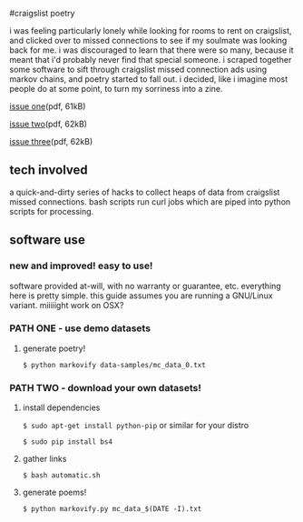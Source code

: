 #craigslist poetry

i was feeling particularly lonely while looking for rooms to rent on 
craigslist, and clicked over to missed connections to see if my soulmate 
was looking back for me. i was discouraged to learn that there were so 
many, because it meant that i'd probably never find that special 
someone. i scraped together some software to sift through craigslist 
missed connection ads using markov chains, and poetry started to fall 
out. i decided, like i imagine most people do at some point, to turn my 
sorriness into a zine.

[issue one](https://github.com/ardendaily/markov-connections/raw/master/zines/MissedConnections.pdf)(pdf, 61kB)

[issue two](https://github.com/ardendaily/markov-connections/raw/master/zines/MissedConnections2.pdf)(pdf, 62kB)

[issue three](https://github.com/ardendaily/markov-connections/raw/master/zines/MissedConnections3.pdf)(pdf, 62kB)

## tech involved

a quick-and-dirty series of hacks to collect heaps of data from craigslist missed connections. bash scripts run curl jobs which are piped into python scripts for processing. 

## software use
### new and improved! easy to use!

software provided at-will, with no warranty or guarantee, etc. everything here is pretty simple.  this guide assumes you are running a GNU/Linux variant. miiiiight work on OSX?

### PATH ONE - use demo datasets 

1. generate poetry!

    `$ python markovify data-samples/mc_data_0.txt`

### PATH TWO - download your own datasets!

1. install dependencies

    `$ sudo apt-get install python-pip` or similar for your distro

    `$ sudo pip install bs4`

2. gather links

    `$ bash automatic.sh`

3. generate poems!

    `$ python markovify.py mc_data_$(DATE -I).txt`
